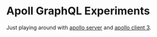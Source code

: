 # Apoll GraphQL Experiments

Just playing around with [apollo server](https://www.npmjs.com/package/apollo-server) and [apollo client 3](https://www.npmjs.com/package/@apollo/client).